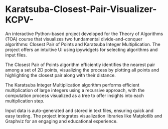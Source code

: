 # Karatsuba-Closest-Pair-Visualizer-KCPV-
An interactive Python-based project developed for the Theory of Algorithms (TOA) course that visualizes two fundamental divide-and-conquer algorithms: Closest Pair of Points and Karatsuba Integer Multiplication. The project offers an intuitive UI using ipywidgets for selecting algorithms and input files.

The Closest Pair of Points algorithm efficiently identifies the nearest pair among a set of 2D points, visualizing the process by plotting all points and highlighting the closest pair along with their distance.

The Karatsuba Integer Multiplication algorithm performs efficient multiplication of large integers using a recursive approach, with the computation process visualized as a tree to offer insights into each multiplication step.

Input data is auto-generated and stored in text files, ensuring quick and easy testing. The project integrates visualization libraries like Matplotlib and Graphviz for an engaging and educational experience. 
